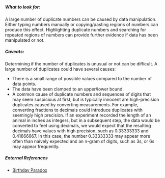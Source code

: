 <!-- Equivalent to replicates explanation -->

##### What to look for:

A large number of duplicate numbers can be caused by data manipulation. Either typing numbers manually or copying/pasting regions of numbers can produce this effect. Highlighting duplicate numbers and searching for repeated regions of numbers can provide further evidence if data has been manipulated or not.

##### Caveats:

Determining if the number of duplicates is unusual or not can be difficult. A large number of duplicates could have several causes:

-   There is a small range of possible values compared to the number of data points.
-   The data have been clamped to an upper/lower bound.
-   A common cause of duplicate numbers and sequences of digits that may seem suspicious at first, but is typically innocent are high-precision duplicates caused by converting measurements. For example, converting fractions to decimals could introduce duplicates with seemingly high precision. If an experiment recorded the length of an animal in inches as integers, but in a subsequent step, the data would be converted to feet using decimals, we would expect that the resulting decimals have values with high precision, such as $0.33333333$ and $0.41666667$. In this case, the number $0.33333333$ may appear more often than naively expected and an n-gram of digits, such as $3$s, or $6$s may appear frequently.

##### External References

-   [Birthday Paradox](https://en.wikipedia.org/wiki/Birthday_problem)
